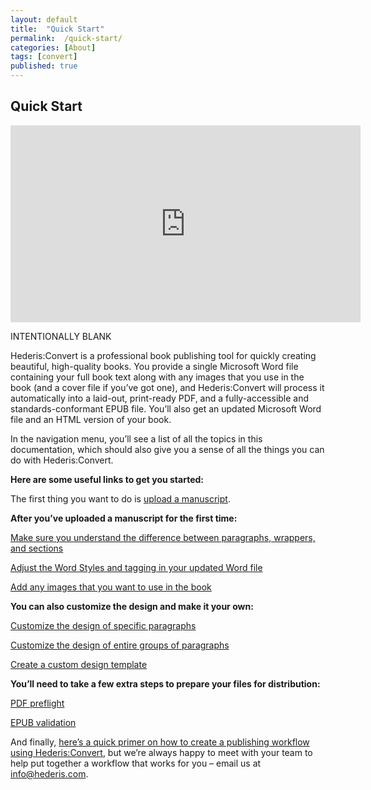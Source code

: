 ```yaml
---
layout: default
title:  "Quick Start"
permalink:  /quick-start/
categories: [About]
tags: [convert]
published: true
---
```


<section data-type="chapter" class="hsecchapter" data-hederis-type="hsecchapter" id="quick-start" data-pi-attrs="id&#xA0;: quick-start; data-tags: convert;" role="doc-chapter" data-tags="convert" data-author-name=" " data-book-title=" " title="Quick Start"><h1 data-hederis-type="hblkchaptitle" class="hblkchaptitle" id="pPezNu0Nj">Quick Start</h1><iframe width="560" height="315" src="https://www.youtube.com/embed/vyuVLK4JIkg" frameborder="0" allow="accelerometer;" autoplay="" encrypted-media="" gyroscope="" picture-in-picture="" allowfullscreen="" id="p0acVKZto"></iframe><p data-embedded-html="true" id="p8GzSR98k">INTENTIONALLY BLANK</p><p class="hblkp" data-hederis-type="hblkp" id="pDkOCQbW3">Hederis:Convert is a professional book publishing tool for quickly creating beautiful, high-quality books. You provide a single Microsoft Word file containing your full book text along with any images that you use in the book (and a cover file if you&#8217;ve got one), and Hederis:Convert will process it automatically into a laid-out, print-ready PDF, and a fully-accessible and standards-conformant EPUB file. You&#8217;ll also get an updated Microsoft Word file and an HTML version of your book.</p><p class="hblkp" data-hederis-type="hblkp" id="pAl74Yb1K">In the navigation menu, you&#8217;ll see a list of all the topics in this documentation, which should also give you a sense of all the things you can do with Hederis:Convert.</p><p class="hblkp" data-hederis-type="hblkp" id="pmORdymYU"><strong class="hspanstrong" data-hederis-type="hspanstrong" id="pyPYPaPpp">Here are some useful links to get you started:</strong></p><p class="hblkp" data-hederis-type="hblkp" id="pzqTD6J0x">The first thing you want to do is <a href="{% post_url 2020-08-11-09-UploadaManuscript %}" data-hederis-type="hspana" id="pY67f8v9U"><span class="Hyperlink" data-hederis-type="hspnspan" id="pNbfIzbLE">upload a manuscript</span></a>.</p><p class="hblkp" data-hederis-type="hblkp" id="pA8t6C2zV"><strong class="hspanstrong" data-hederis-type="hspanstrong" id="pNV0mMl9w">After you&#8217;ve uploaded a manuscript for the first time:</strong></p><p class="hblkp" data-hederis-type="hblkp" id="pI1ZkYWZE"><a href="{% post_url 2020-08-11-11-ParagraphsWrappersSectionsandInlines %}" data-hederis-type="hspana" id="paRNEq9Ug"><span class="Hyperlink" data-hederis-type="hspnspan" id="p5WBMgPAx">Make sure you understand the difference between paragraphs, wrappers, and sections</span></a></p><p class="hblkp" data-hederis-type="hblkp" id="pxFFDxK8B"><a href="{% post_url 2020-08-11-13-WorkingwithMicrosoftWord %}" data-hederis-type="hspana" id="pcOMCXpZ8"><span class="Hyperlink" data-hederis-type="hspnspan" id="pJ7cY8hBo">Adjust the Word Styles and tagging in your updated Word file</span></a></p><p class="hblkp" data-hederis-type="hblkp" id="ph0r0YCY6"><a href="{% post_url 2020-08-11-50-AddanimageinWord %}" data-hederis-type="hspana" id="p0zh7kxCg"><span class="Hyperlink" data-hederis-type="hspnspan" id="po0BjHypz">Add any images that you want to use in the book</span></a></p><p class="hblkp" data-hederis-type="hblkp" id="peHumoKgG"><strong class="hspanstrong" data-hederis-type="hspanstrong" id="pW8C2kkuJ">You can also customize the design and make it your own:</strong></p><p class="hblkp" data-hederis-type="hblkp" id="pt9177VOn"><a href="{% post_url 2020-08-11-38-Customizethedesignofspecificparagraphswrappersorsections %}" data-hederis-type="hspana" id="pJ6imnC2S"><span class="Hyperlink" data-hederis-type="hspnspan" id="pWcXMl3k1">Customize the design of specific paragraphs</span></a></p><p class="hblkp" data-hederis-type="hblkp" id="pjQnblmzX"><a href="{% post_url 2020-08-11-39-Customizethedesignofanentiregroupofparagraphswrappersorsections %}" data-hederis-type="hspana" id="pAsYlxQfc"><span class="Hyperlink" data-hederis-type="hspnspan" id="pTdCKredV">Customize the design of entire groups of paragraphs</span></a></p><p class="hblkp" data-hederis-type="hblkp" id="pgFnMSS8c"><a href="{% post_url 2020-08-11-41-Uploadacustomdesigntemplate %}" data-hederis-type="hspana" id="pTFlWcT3Y"><span class="Hyperlink" data-hederis-type="hspnspan" id="ppWq9kIF9">Create a custom design template</span></a></p><p class="hblkp" data-hederis-type="hblkp" id="pnDzUSzpZ"><strong class="hspanstrong" data-hederis-type="hspanstrong" id="pE136EX8d">You&#8217;ll need to take a few extra steps to prepare your files for distribution:</strong></p><p class="hblkp" data-hederis-type="hblkp" id="p7tAg1uZz"><a href="{% post_url 2020-08-11-57-PDFpreflightandprepress %}" data-hederis-type="hspana" id="pZRRaWi1g"><span class="Hyperlink" data-hederis-type="hspnspan" id="pvrMfxjXr">PDF preflight</span></a></p><p class="hblkp" data-hederis-type="hblkp" id="pFidA3hQe"><a href="{% post_url 2020-08-11-58-EPUBValidation %}" data-hederis-type="hspana" id="pPRYOyXZa"><span class="Hyperlink" data-hederis-type="hspnspan" id="p6IrD79zc">EPUB validation</span></a></p><p class="hblkp" data-hederis-type="hblkp" id="pQYqGgNIC">And finally, <a href="{% post_url 2020-08-11-04-Overview %}" data-hederis-type="hspana" id="pbZ2W5PGT"><span class="Hyperlink" data-hederis-type="hspnspan" id="pepold0MP">here&#8217;s a quick primer on how to create a publishing workflow using Hederis:Convert</span></a>, but we&#8217;re always happy to meet with your team to help put together a workflow that works for you &#8211; email us at <a href="mailto:info@hederis.com" data-hederis-type="hspana" id="pnDfVj3rH"><span class="Hyperlink" data-hederis-type="hspnspan" id="p6amTFEE3">info@hederis.com</span></a>. </p></section>